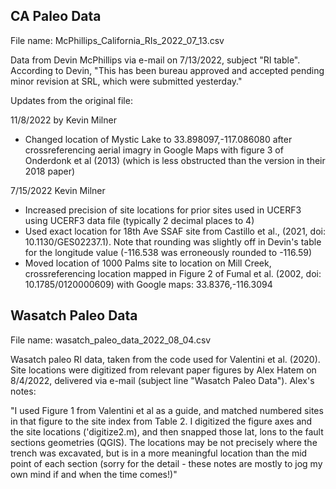 ## CA Paleo Data

File name: McPhillips_California_RIs_2022_07_13.csv

Data from Devin McPhillips via e-mail on 7/13/2022, subject "RI table". According to Devin, "This has been bureau approved and accepted pending minor revision at SRL, which were submitted yesterday."

Updates from the original file:

11/8/2022 by Kevin Milner

* Changed location of Mystic Lake to 33.898097,-117.086080 after crossreferencing aerial imagry in Google Maps with figure 3 of Onderdonk et al (2013) (which is less obstructed than the version in their 2018 paper)

7/15/2022 Kevin Milner

* Increased precision of site locations for prior sites used in UCERF3 using UCERF3 data file (typically 2 decimal places to 4)
* Used exact location for 18th Ave SSAF site from Castillo et al., (2021, doi: 10.1130/GES02237.1). Note that rounding was slightly off in Devin's table for the longitude value (-116.538 was erroneously rounded to -116.59)
* Moved location of 1000 Palms site to location on Mill Creek, crossreferencing location mapped in Figure 2 of Fumal et al. (2002, doi: 10.1785/0120000609) with Google maps: 33.8376,-116.3094


## Wasatch Paleo Data

File name: wasatch_paleo_data_2022_08_04.csv

Wasatch paleo RI data, taken from the code used for Valentini et al. (2020). Site locations were digitized from relevant paper figures by Alex Hatem on 8/4/2022, delivered via e-mail (subject line "Wasatch Paleo Data"). Alex's notes:

"I used Figure 1 from Valentini et al as a guide, and matched numbered sites in that figure to the site index from Table 2. I digitized the figure axes and the site locations ('digitize2.m), and then snapped those lat, lons to the fault sections geometries (QGIS). The locations may be not precisely where the trench was excavated, but is in a more meaningful location than the mid point of each section (sorry for the detail - these notes are mostly to jog my own mind if and when the time comes!)"

